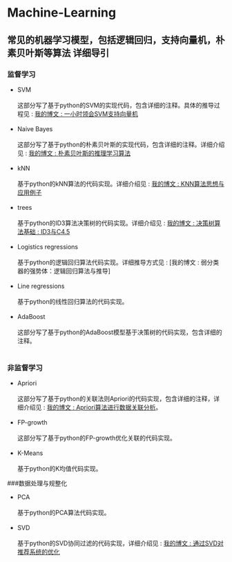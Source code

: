 Machine-Learning
================
常见的机器学习模型，包括逻辑回归，支持向量机，朴素贝叶斯等算法
详细导引
--------
### 监督学习
* SVM<br><br>
这部分写了基于python的SVM的实现代码，包含详细的注释。具体的推导过程见 : [我的博文 : 一小时领会SVM支持向量机](http://blog.csdn.net/lzhalan2016/article/details/51283593)<br><br>
* Naive Bayes<br><br>
这部分写了基于python的朴素贝叶斯的实现代码，包含详细的注释。详细介绍见 : [我的博文 : 朴素贝叶斯的推理学习算法](http://blog.csdn.net/lzhalan2016/article/details/52358173)<br><br>
* kNN<br><br>
基于python的kNN算法的代码实现。详细介绍见 : [我的博文 : KNN算法思想与应用例子](http://blog.csdn.net/lzhalan2016/article/details/51815696)<br><br>
* trees<br><br>
基于python的ID3算法决策树的代码实现。详细介绍见 : [我的博文 : 决策树算法基础 : ID3与C4.5](http://blog.csdn.net/lzhalan2016/article/details/52357404)<br><br>
* Logistics regressions<br><br>
基于python的逻辑回归算法代码实现。详细推导方式见 : [我的博文 : 弱分类器的强势体：逻辑回归算法与推导]<br><br>
* Line regressions<br><br>
基于python的线性回归算法的代码实现。<br><br>
* AdaBoost<br><br>
这部分写了基于python的AdaBoost模型基于决策树的代码实现，包含详细的注释。<br><br>

### 非监督学习
* Apriori<br><br>
这部分写了基于python的关联法则Apriori的代码实现，包含详细的注释，详细介绍见 : [我的博文 : Apriori算法进行数据关联分析](http://blog.csdn.net/lzhalan2016/article/details/51926576)。<br><br>
* FP-growth<br><br>
这部分写了基于python的FP-growth优化关联的代码实现。<br><br>
* K-Means<br><br>
基于python的K均值代码实现。

###数据处理与规整化
* PCA<br><br>
基于python的PCA算法代码实现。<br><br>
* SVD<br><br>
基于python的SVD协同过滤的代码实现，详细介绍见 : [我的博文 : 通过SVD对推荐系统的优化](http://blog.csdn.net/lzhalan2016/article/details/52047040)<br><br>


